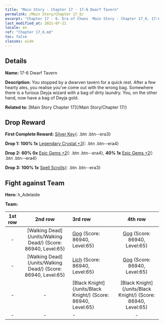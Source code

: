 ```yaml
---
title: "Main Story - Chapter 17 - 17-6 Dwarf Tavern"
permalink: /Main Story/Chapter 17_6/
excerpt: "Chapter 17 - 6. Era of Chaos  Main Story - Chapter 17_6. 17-6 Dwarf Tavern"
last_modified_at: 2021-07-21
locale: en
ref: "Chapter 17_6.md"
toc: false
classes: wide
---
```


## Details

 **Name:** 17-6 Dwarf Tavern

 **Description:** You stopped by a dwarven tavern for a quick rest. After a few hearty ales, you realise you've come out with the wrong bag. Somewhere there is a furious Deyja wizard with a bag of dirty laundry. You, on the other hand, now have a bag of Deyja gold.

 **Related to:** [Main Story Chapter 17](/Main Story/Chapter 17/)

## Drop Reward

 **First Complete Reward:** [Silver Key](/Items/con_693/){: .btn .btn--era3}

 **Drop 1:** **100% 1x** [Legendary Crystal +3](/Items/mat_59/){: .btn .btn--era4}

 **Drop 2:** **60% 0x** [Epic Gems +2](/Items/mat_51/){: .btn .btn--era4}, **40% 1x** [Epic Gems +2](/Items/mat_51/){: .btn .btn--era4}

 **Drop 3:** **100% 1x** [Spell Scrolls](/Items/con_694/){: .btn .btn--era3}


## Fight against Team
 **Hero:** h_Adelaide

 **Team:**


  | 1st row | 2nd row | 3rd row | 4th row |
  |:----:|:----:|:----|:----:|
  | - | [Walking Dead](/units/Walking Dead/) (Score: 86940, Level:65)  | [Gog](/units/Gog/) (Score: 86940, Level:65)  | [Gog](/units/Gog/) (Score: 86940, Level:65)  |
  | - | [Walking Dead](/units/Walking Dead/) (Score: 86940, Level:65)  | [Lich](/units/Lich/) (Score: 86940, Level:65)  | [Gog](/units/Gog/) (Score: 86940, Level:65)  |
  | - | - | [Black Knight](/units/Black Knight/) (Score: 86940, Level:65)  | [Black Knight](/units/Black Knight/) (Score: 86940, Level:65)  |
  | - | - | - | - |


